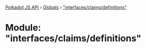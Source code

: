 [Polkadot JS API](../README.md) › [Globals](../globals.md) › ["interfaces/claims/definitions"](_interfaces_claims_definitions_.md)

# Module: "interfaces/claims/definitions"


